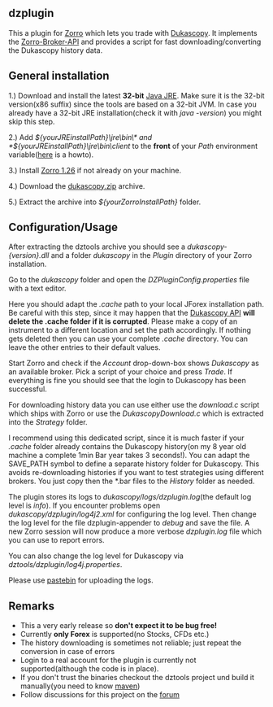 ## dzplugin

This a plugin for [Zorro](http://www.takemoneyfromtherichandgiveittothepoor.com/) which lets you trade with [Dukascopy](http://www.dukascopy.com). It implements the [Zorro-Broker-API](http://www.zorro-trader.com/manual/en/brokerplugin.htm) and provides a script for fast downloading/converting the Dukascopy history data.

## General installation

1.) Download and install the latest **32-bit** [Java JRE](http://www.oracle.com/technetwork/java/javase/downloads/jre8-downloads-2133155.html). Make sure it is the 32-bit version(x86 suffix) since the tools are based on a 32-bit JVM. In case you already have a 32-bit JRE installation(check it with *java -version*) you might skip this step.

2.) Add *${yourJREinstallPath}\jre\bin\* and *${yourJREinstallPath}\jre\bin\client* to the **front** of your *Path* environment variable([here](http://www.computerhope.com/issues/ch000549.htm) is a howto).

3.) Install [Zorro 1.26](http://www.takemoneyfromtherichandgiveittothepoor.com/download.php) if not already on your machine.

4.) Download the [dukascopy.zip](https://github.com/juxeii/dztools/releases) archive.

5.) Extract the archive into *${yourZorroInstallPath}* folder.

## Configuration/Usage

After extracting the dztools archive you should see a *dukascopy-{version}.dll* and a folder *dukascopy* in the *Plugin* directory of your Zorro installation.

Go to the *dukascopy* folder and open the *DZPluginConfig.properties* file with a text editor.

Here you should adapt the *.cache* path to your local JForex installation path. Be careful with this step, since it may happen that the [Dukascopy API](http://www.dukascopy.com/client/javadoc/com/dukascopy/api/system/IClient.html#setCacheDirectory%28java.io.File%29) **will delete the .cache folder if it is corrupted**. Please make a copy of an instrument to a different location and set the path accordingly. If nothing gets deleted then you can use your complete *.cache* directory.
You can leave the other entries to their default values.

Start Zorro and check if the *Account* drop-down-box shows *Dukascopy* as an available broker.
Pick a script of your choice and press *Trade*. If everything is fine you should see that the login to Dukascopy has been successful.

For downloading history data you can use either use the *download.c* script which ships with Zorro or use the *DukascopyDownload.c* which is extracted into the *Strategy* folder.

I recommend using this dedicated script, since it is much faster if your *.cache* folder already contains the Dukascopy history(on my 8 year old machine a complete 1min Bar year takes 3 seconds!).
You can adapt the SAVE_PATH symbol to define a separate history folder for Dukascopy. This avoids re-downloading histories if you want to test strategies using different brokers. You just copy then the *.bar files to the *History* folder as needed.

The plugin stores its logs to *dukascopy/logs/dzplugin.log*(the default log level is *info*). If you encounter problems open *dukascopy/dzplugin/log4j2.xml* for configuring the log level. Then change the log level for the file dzplugin-appender to *debug* and save the file. A new Zorro session will now produce a more verbose *dzplugin.log* file which you can use to report errors.

You can also change the log level for Dukascopy via *dztools/dzplugin/log4j.properties*.

Please use [pastebin](http://pastebin.com/) for uploading the logs.

## Remarks

- This a very early release so **don't expect it to be bug free!**
- Currently **only Forex** is supported(no Stocks, CFDs etc.)
- The history downloading is sometimes not reliable; just repeat the conversion in case of errors
- Login to a real account for the plugin is currently not supported(although the code is in place).
- If you don't trust the binaries checkout the dztools project und build it manually(you need to know [maven](http://maven.apache.org/))
- Follow discussions for this project on the [forum](http://www.opserver.de/ubb7/ubbthreads.php?ubb=showflat&Number=447697&#Post447697)
